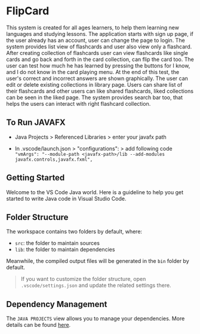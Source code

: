 # FlipCard

This system is created for all ages learners, to help them learning new languages and studying lessons. The application starts with sign up page, if the user already has an account, user can change the page to login. The system provides list view of flashcards and user also view only a flashcard. After creating collection of flashcards user can view flashcards like single cards and go back and forth in the card collection, can flip the card too. The user can test how much he has learned by pressing the buttons for I know, and I do not know in the card playing menu. At the end of this test, the user's correct and incorrect answers are shown graphically. The user can edit or delete existing collections in library page. Users can share list of their flashcards and other users can like shared flashcards, liked collections can be seen in the liked page. The system provides search bar too, that helps the users can interact with right flashcard collection.

## To Run JAVAFX
- Java Projects > Referenced Libraries > enter your javafx path

- In .vscode/launch.json > "configurations": > add following code
```"vmArgs": "--module-path <javafx-path>/lib --add-modules javafx.controls,javafx.fxml",```

## Getting Started

Welcome to the VS Code Java world. Here is a guideline to help you get started to write Java code in Visual Studio Code.

## Folder Structure

The workspace contains two folders by default, where:

- `src`: the folder to maintain sources
- `lib`: the folder to maintain dependencies

Meanwhile, the compiled output files will be generated in the `bin` folder by default.

> If you want to customize the folder structure, open `.vscode/settings.json` and update the related settings there.

## Dependency Management

The `JAVA PROJECTS` view allows you to manage your dependencies. More details can be found [here](https://github.com/microsoft/vscode-java-dependency#manage-dependencies).
